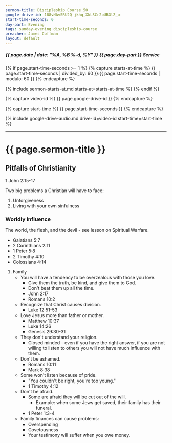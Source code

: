 ```yaml
---
sermon-title: Discipleship Course 50
google-drive-id: 188vNAvSRU2Q-jkhq_XkLSCr2bUBGlZ_o
start-time-seconds: 0
day-part: Evening
tags: sunday-evening discipleship-course
preacher: James Coffman
layout: default
---
```


##### {{ page.date | date: "%A, %B %-d, %Y" }} {{ page.day-part }} Service

{% if page.start-time-seconds >= 1 %}
{% capture starts-at-time %}
{{ page.start-time-seconds | divided_by: 60 }}:{{ page.start-time-seconds | modulo: 60 }}
{% endcapture %}

{% include sermon-starts-at.md starts-at=starts-at-time %}
{% endif %}

{% capture video-id %}
{{ page.google-drive-id }}
{% endcapture %}

{% capture start-time %}
{{ page.start-time-seconds }}
{% endcapture %}

{% include google-drive-audio.md drive-id=video-id start-time=start-time %}

***

# {{ page.sermon-title }}

## Pitfalls of Christianity

1 John 2:15-17

Two big problems a Christian will have to face:
1. Unforgiveness
2. Living with your own sinfulness

### Worldly Influence

The world, the flesh, and the devil - see lesson on Spiritual Warfare.

- Galatians 5:7
- 2 Corinthians 2:11
- 1 Peter 5:8
- 2 Timothy 4:10
- Colossians 4:14

1. Family
    - You will have a tendency to be overzealous with those you love.
        - Give them the truth, be kind, and give them to God.
        - Don't beat them up all the time.
        - John 2:17
        - Romans 10:2
    - Recognize that Christ causes division.
        - Luke 12:51-53
    - Love Jesus more than father or mother.
        - Matthew 10:37
        - Luke 14:26
        - Genesis 29:30-31
    - They don't understand your religion.
        - Closed minded - even if you have the right answer, if you are not willing to listen to others you will not have much influence with them.
    - Don't be ashamed.
        - Romans 10:11
        - Mark 8:38
    - Some won't listen because of pride.
        - "You couldn't be right, you're too young."
        - 1 Timothy 4:12
    - Don't be afraid.
        - Some are afraid they will be cut out of the will.
            - Example: when some Jews get saved, their family has their funeral.
        - 1 Peter 1:3-4
    - Family finances can cause problems:
        - Overspending
        - Covetousness
        - Your testimony will suffer when you owe money.